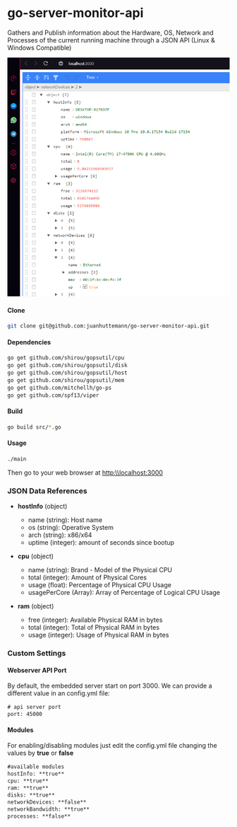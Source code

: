 # go-server-monitor-api

Gathers and Publish information about the Hardware, OS, Network and Processes of the current running machine through a JSON API (Linux & Windows Compatible)

![preview](https://raw.githubusercontent.com/juanhuttemann/go-server-monitor-api/master/images/preview.png)


#### Clone 

```sh
git clone git@github.com:juanhuttemann/go-server-monitor-api.git
```

#### Dependencies 

```sh
go get github.com/shirou/gopsutil/cpu
go get github.com/shirou/gopsutil/disk
go get github.com/shirou/gopsutil/host
go get github.com/shirou/gopsutil/mem
go get github.com/mitchellh/go-ps
go get github.com/spf13/viper
```

#### Build 

```sh
go build src/*.go
```

#### Usage

```sh
./main
```

Then go to your web browser at [http:\\\localhost:3000](http:\\localhost:3000)


### JSON Data References

* **hostInfo** (object)
    * name (string): Host name
    * os (string): Operative System
    * arch (string): x86/x64
    * uptime (integer): amount of seconds since bootup
    
* **cpu** (object)
    * name (string): Brand - Model of the Physical CPU
    * total (integer): Amount of Physical Cores
    * usage (float): Percentage of Physical CPU Usage
    * usagePerCore (Array): Array of Percentage of Logical CPU Usage
    
* **ram** (object)
    * free (integer): Available Physical RAM in bytes
    * total (integer): Total of Physical RAM in bytes
    * usage (integer): Usage of Physical RAM in bytes



### Custom Settings

#### Webserver API Port

By default, the embedded server start on port 3000. We can provide a different value in an config.yml file:

```
# api server port
port: 45000
```

#### Modules

For enabling/disabling modules just edit the config.yml file changing the values by **true** or **false**

```
#available modules
hostInfo: **true**
cpu: **true**
ram: **true**
disks: **true**
networkDevices: **false**
networkBandwidth: **true**
processes: **false**
```
       
       
